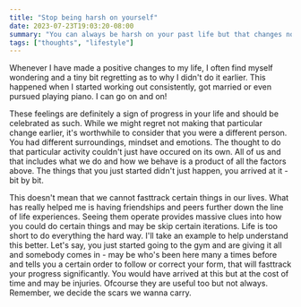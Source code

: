 ```yaml
---
title: "Stop being harsh on yourself"
date: 2023-07-23T19:03:20-08:00
summary: "You can always be harsh on your past life but that changes nothing"
tags: ["thoughts", "lifestyle"]
---
```


Whenever I have made a positive changes to my life, I often find myself wondering and a tiny bit regretting as to why I didn't do it earlier. This happened when I started working out consistently, got married or even pursued playing piano. I can go on and on! 

These feelings are definitely a sign of progress in your life and should be celebrated as such. While we might regret not making that particular change earlier, it's worthwhile to consider that you were a different person. You had different surroundings, mindset and emotions. The thought to do that particular activity couldn't just have occured on its own. All of us and that includes what we do and how we behave is a product of all the factors above. The things that you just started didn't just happen, you arrived at it - bit by bit. 

This doesn't mean that we cannot fasttrack certain things in our lives. What has really helped me is having friendships and peers further down the line of life experiences. Seeing them operate provides massive clues into how you could do certain things and may be skip certain iterations. Life is too short to do everything the hard way. I'll take an example to help understand this better. Let's say, you just started going to the gym and are giving it all and somebody comes in - may be who's been here many a times before and tells you a certain order to follow or correct your form, that will fasttrack your progress significantly. You would have arrived at this but at the cost of time and may be injuries. Ofcourse they are useful too but not always. Remember, we decide the scars we wanna carry.